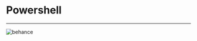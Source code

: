 # Powershell

---

 ![behance](https://img.shields.io/badge/-Behance-blue?style=for-the-badge&logo=behance&logoColor=white)


